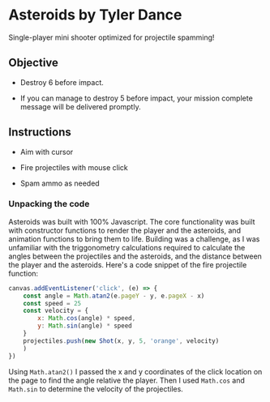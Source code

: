 # Asteroids by Tyler Dance

Single-player mini shooter optimized for projectile spamming!

## Objective

- Destroy 6 before impact.

- If you can manage to destroy 5 before impact, your mission complete message will be delivered promptly.

## Instructions

- Aim with cursor

- Fire projectiles with mouse click

- Spam ammo as needed

### Unpacking the code

Asteroids was built with 100% Javascript. The core functionality was built with constructor functions to render the player and the asteroids, and animation functions to bring them to life. Building was a challenge, as I was unfamiliar with the triggonometry calculations required to calculate the angles between the projectiles and the asteroids, and the distance between the player and the asteroids. Here's a code snippet of the fire projectile function:

```javascript
canvas.addEventListener('click', (e) => {
    const angle = Math.atan2(e.pageY - y, e.pageX - x)
    const speed = 25
    const velocity = {
        x: Math.cos(angle) * speed,
        y: Math.sin(angle) * speed
    }
    projectiles.push(new Shot(x, y, 5, 'orange', velocity)
    )
})
```

Using `Math.atan2()` I passed the x and y coordinates of the click location on the page to find the angle relative the player. Then I used `Math.cos` and `Math.sin` to determine the velocity of the projectiles.